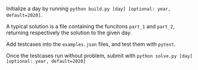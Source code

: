 Initialize a day by running `python build.py [day] [optional: year, default=2020]`.

A typical solution is a file containing the funcitons `part_1` and `part_2`, returning
respectively the solution to the given day.

Add testcases into the `examples.json` files, and test them with `pytest`.

Once the testcases run without problem,
submit with `python solve.py [day] [optional: year, default=2020]`